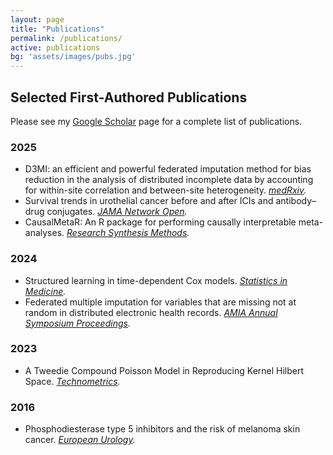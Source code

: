 ```yaml
---
layout: page
title: "Publications"
permalink: /publications/
active: publications
bg: 'assets/images/pubs.jpg'
---
```


## Selected First-Authored Publications

Please see my <a href="https://scholar.google.ca/citations?hl=en&user=zNERKo8AAAAJ">Google Scholar</a> page for a complete list of publications.

### 2025
- D3MI: an efficient and powerful federated imputation method for bias reduction in the analysis of distributed incomplete data by accounting for within-site correlation and between-site heterogeneity. *[medRxiv](https://www.medrxiv.org/content/10.1101/2025.05.08.25327224v1).*
- Survival trends in urothelial cancer before and after ICIs and antibody–drug conjugates. *[JAMA Network Open](https://jamanetwork.com/journals/jamanetworkopen/fullarticle/2836173).*
- CausalMetaR: An R package for performing causally interpretable meta-analyses. *[Research Synthesis Methods](https://www.cambridge.org/core/journals/research-synthesis-methods/article/causalmetar-an-r-package-for-performing-causally-interpretable-metaanalyses/BE913F0A55379678E1BD1AD29F95B726).*

### 2024
- Structured learning in time-dependent Cox models. *[Statistics in Medicine](https://doi.org/10.1002/sim.10116).*
- Federated multiple imputation for variables that are missing not at random in distributed electronic health records. *[AMIA Annual Symposium Proceedings](https://pmc.ncbi.nlm.nih.gov/articles/PMC12099382/).*

### 2023
- A Tweedie Compound Poisson Model in Reproducing Kernel Hilbert Space. *[Technometrics](https://www.tandfonline.com/doi/abs/10.1080/00401706.2022.2156615).*

### 2016
- Phosphodiesterase type 5 inhibitors and the risk of melanoma skin cancer. *[European Urology](https://www.europeanurology.com/article/S0302-2838%2816%2930145-2/fulltext).*
